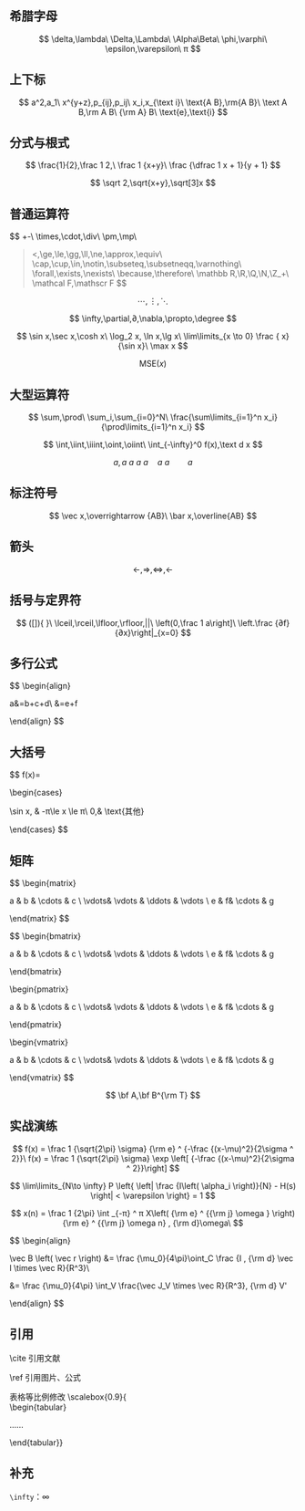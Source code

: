 ## 希腊字母

$$ \delta,\lambda\ \Delta,\Lambda\ \Alpha\Beta\ \phi,\varphi\ \epsilon,\varepsilon\ π $$

## 上下标

$$ a^2,a_1\ x^{y+z},p_{ij},p_ij\ x_i,x_{\text i}\ \text{A B},\rm{A B}\ \text A B,\rm A B\ {\rm A} B\ \text{e},\text{i} $$

## 分式与根式

$$ \frac{1}{2},\frac 1 2,\ \frac 1 {x+y}\ \frac {\dfrac 1 x + 1}{y + 1} $$

$$ \sqrt 2,\sqrt{x+y},\sqrt[3]x $$

## 普通运算符

$$ +-\ \times,\cdot,\div\ \pm,\mp\

> <,\ge,\le,\gg,\ll,\ne,\approx,\equiv\ \cap,\cup,\in,\notin,\subseteq,\subsetneqq,\varnothing\ \forall,\exists,\nexists\ \because,\therefore\ \mathbb R,\R,\Q,\N,\Z_+\ \mathcal F,\mathscr F $$

$$ \cdots,\vdots,\ddots $$

$$ \infty,\partial,∂,\nabla,\propto,\degree $$

$$ \sin x,\sec x,\cosh x\ \log_2 x, \ln x,\lg x\ \lim\limits_{x \to 0} \frac { x}{\sin x}\ \max x $$

$$ \text{MSE}(x) $$

## 大型运算符

$$ \sum,\prod\ \sum_i,\sum_{i=0}^N\ \frac{\sum\limits_{i=1}^n x_i}{\prod\limits_{i=1}^n x_i} $$

$$ \int,\iint,\iiint,\oint,\oiint\ \int_{-\infty}^0 f(x),\text d x $$

$$ a, a\ a\ a\ a\quad a\ a\qquad a $$

## 标注符号

$$ \vec x,\overrightarrow {AB}\ \bar x,\overline{AB} $$

## 箭头

$$ \leftarrow,\Rightarrow,\Leftrightarrow,\longleftarrow $$

## 括号与定界符

$$ ([]){ }\ \lceil,\rceil,\lfloor,\rfloor,||\ \left(0,\frac 1 a\right]\ \left.\frac {∂f}{∂x}\right|_{x=0} $$

## 多行公式

$$ \begin{align}

a&=b+c+d\ &=e+f

\end{align} $$

## 大括号

$$ f(x)=

\begin{cases}

\sin x, & -π\le x \le π\ 0,& \text{其他}

\end{cases} $$

## 矩阵

$$ \begin{matrix}

a & b & \cdots & c \ \vdots& \vdots & \ddots & \vdots \ e & f& \cdots & g

\end{matrix} $$

$$ \begin{bmatrix}

a & b & \cdots & c \ \vdots& \vdots & \ddots & \vdots \ e & f& \cdots & g

\end{bmatrix}

\begin{pmatrix}

a & b & \cdots & c \ \vdots& \vdots & \ddots & \vdots \ e & f& \cdots & g

\end{pmatrix}

\begin{vmatrix}

a & b & \cdots & c \ \vdots& \vdots & \ddots & \vdots \ e & f& \cdots & g

\end{vmatrix} $$

$$ \bf A,\bf B^{\rm T} $$

## 实战演练

$$ f(x) = \frac 1 {\sqrt{2\pi} \sigma} {\rm e} ^ {-\frac {(x-\mu)^2}{2\sigma ^ 2}}\ f(x) = \frac 1 {\sqrt{2\pi} \sigma} \exp \left[ {-\frac {(x-\mu)^2}{2\sigma ^ 2}}\right] $$

$$ \lim\limits_{N\to \infty} P \left{ \left| \frac {I\left( \alpha_i \right)}{N} - H(s) \right| < \varepsilon \right} = 1 $$

$$ x(n) = \frac 1 {2\pi} \int _{-π} ^ π X\left( {\rm e} ^ {{\rm j} \omega } \right) {\rm e} ^ {{\rm j} \omega n} , {\rm d}\omega\ $$

$$ \begin{align}

\vec B \left( \vec r \right) &= \frac {\mu_0}{4\pi}\oint_C \frac {I , {\rm d} \vec l \times \vec R}{R^3}\

&= \frac {\mu_0}{4\pi} \int_V \frac{\vec J_V \times \vec R}{R^3}, {\rm d} V'

\end{align} $$

## 引用
\cite 引用文献

\ref 引用图片、公式

表格等比例修改
\scalebox{0.9}{  
\begin{tabular}

......

\end{tabular}}

## 补充
`\infty`：$\infty$



